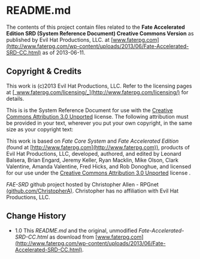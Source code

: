 # README.md #

The contents of this project contain files related to the **Fate Accelerated Edition SRD (System Reference Document) Creative Commons Version** as published by Evil Hat Productions, LLC. at [www.faterpg.com](http://www.faterpg.com/wp-content/uploads/2013/06/Fate-Accelerated-SRD-CC.html) as of 2013-06-11.

## Copyright & Credits

This work is (c)2013 Evil Hat Productions, LLC. Refer to the licensing pages at [_www.faterpg.com/licensing/_](http://www.faterpg.com/licensing/) for details.

This is is the System Reference Document for use with the [Creative Commons Attribution 3.0 Unported](http://creativecommons.org/licenses/by/3.0/) license. The following attribution must be provided in your text, wherever you put your own copyright, in the same size as your copyright text:

This work is based on _Fate Core System_ and _Fate Accelerated Edition_ (found at [http://www.faterpg.com](http://www.faterpg.com)), products of Evil Hat Productions, LLC, developed, authored, and edited by Leonard Balsera, Brian Engard, Jeremy Keller, Ryan Macklin, Mike Olson, Clark Valentine, Amanda Valentine, Fred Hicks, and Rob Donoghue, and licensed for our use under the [Creative Commons Attribution 3.0 Unported](http://creativecommons.org/licenses/by/3.0/) license .

_FAE-SRD_ github project hosted by Christopher Allen - RPGnet [(github.com/ChristopherA)](https://github.com/christophera). Christopher has no affiliation with Evil Hat Productions, LLC.

## Change History

* 1.0 This *README.md* and the original, unmodified *Fate-Accelerated-SRD-CC.html* as download from [www.faterpg.com](http://www.faterpg.com/wp-content/uploads/2013/06/Fate-Accelerated-SRD-CC.html).

